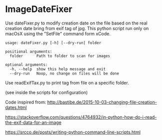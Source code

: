 # ImageDateFixer


Use dateFixer.py to modify creation date on the file based on the real creation date bring from exif tag of jpg.
This python script run only on macOsX using the "SetFile" command form xCode.

    usage: dateFixer.py [-h] [--dry-run] folder
    
    positional arguments:
      folder      Path to folder to scan for images
    
    optional arguments:
      -h, --help  show this help message and exit
      --dry-run   Noop, no change on files will be done


Use readExifTax.py to print tag from file on a specific folder.

(see inside the scripts for configuration)

Code inspired from:
http://bastibe.de/2015-10-03-changing-file-creation-dates.html

https://stackoverflow.com/questions/4764932/in-python-how-do-i-read-the-exif-data-for-an-image 

https://srcco.de/posts/writing-python-command-line-scripts.html